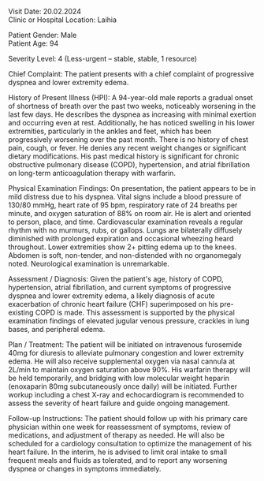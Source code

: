 Visit Date: 20.02.2024  
Clinic or Hospital Location: Laihia  

Patient Gender: Male  
Patient Age: 94  

Severity Level: 4 (Less-urgent – stable, stable, 1 resource)

Chief Complaint: The patient presents with a chief complaint of progressive dyspnea and lower extremity edema.

History of Present Illness (HPI): A 94-year-old male reports a gradual onset of shortness of breath over the past two weeks, noticeably worsening in the last few days. He describes the dyspnea as increasing with minimal exertion and occurring even at rest. Additionally, he has noticed swelling in his lower extremities, particularly in the ankles and feet, which has been progressively worsening over the past month. There is no history of chest pain, cough, or fever. He denies any recent weight changes or significant dietary modifications. His past medical history is significant for chronic obstructive pulmonary disease (COPD), hypertension, and atrial fibrillation on long-term anticoagulation therapy with warfarin.

Physical Examination Findings: On presentation, the patient appears to be in mild distress due to his dyspnea. Vital signs include a blood pressure of 130/80 mmHg, heart rate of 95 bpm, respiratory rate of 24 breaths per minute, and oxygen saturation of 88% on room air. He is alert and oriented to person, place, and time. Cardiovascular examination reveals a regular rhythm with no murmurs, rubs, or gallops. Lungs are bilaterally diffusely diminished with prolonged expiration and occasional wheezing heard throughout. Lower extremities show 2+ pitting edema up to the knees. Abdomen is soft, non-tender, and non-distended with no organomegaly noted. Neurological examination is unremarkable.

Assessment / Diagnosis: Given the patient's age, history of COPD, hypertension, atrial fibrillation, and current symptoms of progressive dyspnea and lower extremity edema, a likely diagnosis of acute exacerbation of chronic heart failure (CHF) superimposed on his pre-existing COPD is made. This assessment is supported by the physical examination findings of elevated jugular venous pressure, crackles in lung bases, and peripheral edema.

Plan / Treatment: The patient will be initiated on intravenous furosemide 40mg for diuresis to alleviate pulmonary congestion and lower extremity edema. He will also receive supplemental oxygen via nasal cannula at 2L/min to maintain oxygen saturation above 90%. His warfarin therapy will be held temporarily, and bridging with low molecular weight heparin (enoxaparin 80mg subcutaneously once daily) will be initiated. Further workup including a chest X-ray and echocardiogram is recommended to assess the severity of heart failure and guide ongoing management.

Follow-up Instructions: The patient should follow up with his primary care physician within one week for reassessment of symptoms, review of medications, and adjustment of therapy as needed. He will also be scheduled for a cardiology consultation to optimize the management of his heart failure. In the interim, he is advised to limit oral intake to small frequent meals and fluids as tolerated, and to report any worsening dyspnea or changes in symptoms immediately.